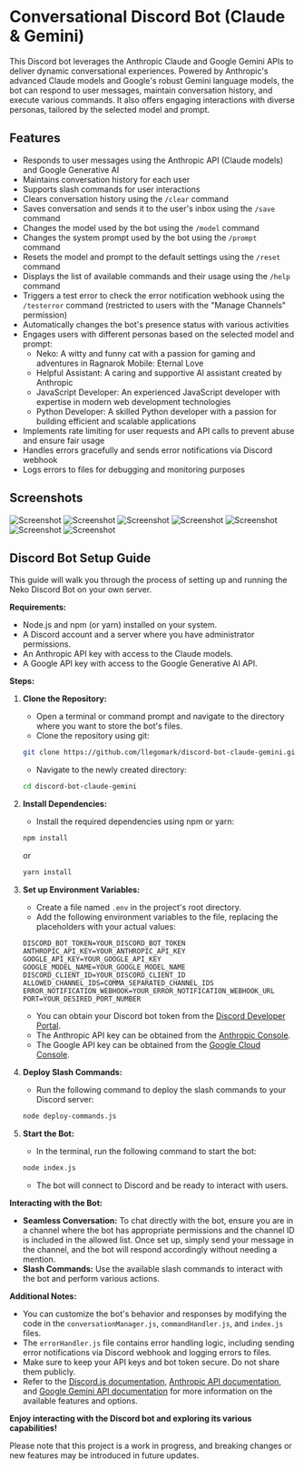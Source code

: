 # Conversational Discord Bot (Claude & Gemini)

This Discord bot leverages the Anthropic Claude and Google Gemini APIs to deliver dynamic conversational experiences. Powered by Anthropic's advanced Claude models and Google's robust Gemini language models, the bot can respond to user messages, maintain conversation history, and execute various commands. It also offers engaging interactions with diverse personas, tailored by the selected model and prompt.

## Features
- Responds to user messages using the Anthropic API (Claude models) and Google Generative AI
- Maintains conversation history for each user
- Supports slash commands for user interactions
- Clears conversation history using the `/clear` command
- Saves conversation and sends it to the user's inbox using the `/save` command
- Changes the model used by the bot using the `/model` command
- Changes the system prompt used by the bot using the `/prompt` command
- Resets the model and prompt to the default settings using the `/reset` command
- Displays the list of available commands and their usage using the `/help` command
- Triggers a test error to check the error notification webhook using the `/testerror` command (restricted to users with the "Manage Channels" permission)
- Automatically changes the bot's presence status with various activities
- Engages users with different personas based on the selected model and prompt:
  - Neko: A witty and funny cat with a passion for gaming and adventures in Ragnarok Mobile: Eternal Love
  - Helpful Assistant: A caring and supportive AI assistant created by Anthropic
  - JavaScript Developer: An experienced JavaScript developer with expertise in modern web development technologies
  - Python Developer: A skilled Python developer with a passion for building efficient and scalable applications
- Implements rate limiting for user requests and API calls to prevent abuse and ensure fair usage
- Handles errors gracefully and sends error notifications via Discord webhook
- Logs errors to files for debugging and monitoring purposes

## Screenshots
![Screenshot](screenshots/Screenshot1.png)
![Screenshot](screenshots/Screenshot2.png)
![Screenshot](screenshots/Screenshot3.png)
![Screenshot](screenshots/Screenshot4.png)
![Screenshot](screenshots/Screenshot5.png)
![Screenshot](screenshots/Screenshot6.png)
![Screenshot](screenshots/Screenshot7.png)

## Discord Bot Setup Guide
This guide will walk you through the process of setting up and running the Neko Discord Bot on your own server.

**Requirements:**
* Node.js and npm (or yarn) installed on your system.
* A Discord account and a server where you have administrator permissions.
* An Anthropic API key with access to the Claude models.
* A Google API key with access to the Google Generative AI API.

**Steps:**
1. **Clone the Repository:**
    - Open a terminal or command prompt and navigate to the directory where you want to store the bot's files.
    - Clone the repository using git:
    ```bash
    git clone https://github.com/llegomark/discord-bot-claude-gemini.git
    ```
    - Navigate to the newly created directory:
    ```bash
    cd discord-bot-claude-gemini
    ```

2. **Install Dependencies:**
    - Install the required dependencies using npm or yarn:
    ```bash
    npm install
    ```
    or
    ```bash
    yarn install
    ```

3. **Set up Environment Variables:**
    - Create a file named `.env` in the project's root directory.
    - Add the following environment variables to the file, replacing the placeholders with your actual values:
    ```
    DISCORD_BOT_TOKEN=YOUR_DISCORD_BOT_TOKEN
    ANTHROPIC_API_KEY=YOUR_ANTHROPIC_API_KEY
    GOOGLE_API_KEY=YOUR_GOOGLE_API_KEY
    GOOGLE_MODEL_NAME=YOUR_GOOGLE_MODEL_NAME
    DISCORD_CLIENT_ID=YOUR_DISCORD_CLIENT_ID
    ALLOWED_CHANNEL_IDS=COMMA_SEPARATED_CHANNEL_IDS
    ERROR_NOTIFICATION_WEBHOOK=YOUR_ERROR_NOTIFICATION_WEBHOOK_URL
    PORT=YOUR_DESIRED_PORT_NUMBER
    ```
    - You can obtain your Discord bot token from the [Discord Developer Portal](https://discord.com/developers/docs/intro).
    - The Anthropic API key can be obtained from the [Anthropic Console](https://console.anthropic.com/).
    - The Google API key can be obtained from the [Google Cloud Console](https://aistudio.google.com/app/).

4. **Deploy Slash Commands:**
    - Run the following command to deploy the slash commands to your Discord server:
    ```bash
    node deploy-commands.js
    ```

5. **Start the Bot:**
    - In the terminal, run the following command to start the bot:
    ```bash
    node index.js
    ```
    - The bot will connect to Discord and be ready to interact with users.

**Interacting with the Bot:**
* **Seamless Conversation:** To chat directly with the bot, ensure you are in a channel where the bot has appropriate permissions and the channel ID is included in the allowed list. Once set up, simply send your message in the channel, and the bot will respond accordingly without needing a mention.
* **Slash Commands:** Use the available slash commands to interact with the bot and perform various actions.

**Additional Notes:**
* You can customize the bot's behavior and responses by modifying the code in the `conversationManager.js`, `commandHandler.js`, and `index.js` files.
* The `errorHandler.js` file contains error handling logic, including sending error notifications via Discord webhook and logging errors to files.
* Make sure to keep your API keys and bot token secure. Do not share them publicly.
* Refer to the [Discord.js documentation](https://discord.js.org/docs/packages/discord.js/14.14.1), [Anthropic API documentation](https://docs.anthropic.com/claude/docs/intro-to-claude), and [Google Gemini API documentation](https://ai.google.dev/docs) for more information on the available features and options.

**Enjoy interacting with the Discord bot and exploring its various capabilities!**

Please note that this project is a work in progress, and breaking changes or new features may be introduced in future updates.